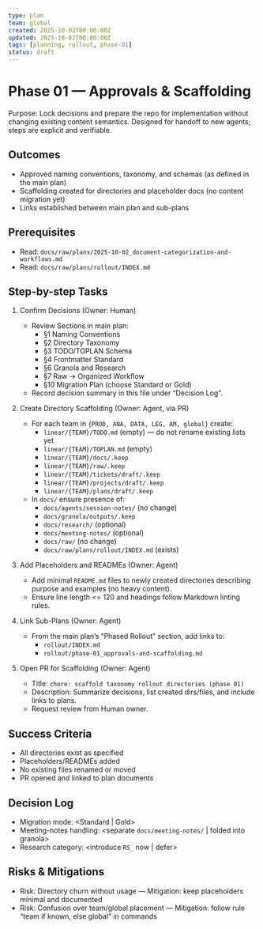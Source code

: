 ```yaml
---
type: plan
team: global
created: 2025-10-02T00:00:00Z
updated: 2025-10-02T00:00:00Z
tags: [planning, rollout, phase-01]
status: draft
---
```


# Phase 01 — Approvals & Scaffolding

Purpose: Lock decisions and prepare the repo for implementation without changing existing content semantics. Designed for handoff to new agents; steps are explicit and verifiable.

## Outcomes

- Approved naming conventions, taxonomy, and schemas (as defined in the main plan)
- Scaffolding created for directories and placeholder docs (no content migration yet)
- Links established between main plan and sub-plans

## Prerequisites

- Read: `docs/raw/plans/2025-10-02_document-categorization-and-workflows.md`
- Read: `docs/raw/plans/rollout/INDEX.md`

## Step-by-step Tasks

1. Confirm Decisions (Owner: Human)

   - Review Sections in main plan:
     - §1 Naming Conventions
     - §2 Directory Taxonomy
     - §3 TODO/TOPLAN Schema
     - §4 Frontmatter Standard
     - §6 Granola and Research
     - §7 Raw → Organized Workflow
     - §10 Migration Plan (choose Standard or Gold)
   - Record decision summary in this file under “Decision Log”.

2. Create Directory Scaffolding (Owner: Agent, via PR)

   - For each team in `{PROD, ANA, DATA, LEG, AM, global}` create:
     - `linear/{TEAM}/TODO.md` (empty) — do not rename existing lists yet
     - `linear/{TEAM}/TOPLAN.md` (empty)
     - `linear/{TEAM}/docs/.keep`
     - `linear/{TEAM}/raw/.keep`
     - `linear/{TEAM}/tickets/draft/.keep`
     - `linear/{TEAM}/projects/draft/.keep`
     - `linear/{TEAM}/plans/draft/.keep`
   - In `docs/` ensure presence of:
     - `docs/agents/session-notes/` (no change)
     - `docs/granola/outputs/.keep`
     - `docs/research/` (optional)
     - `docs/meeting-notes/` (optional)
     - `docs/raw/` (no change)
     - `docs/raw/plans/rollout/INDEX.md` (exists)

3. Add Placeholders and READMEs (Owner: Agent)

   - Add minimal `README.md` files to newly created directories describing purpose and examples (no heavy content).
   - Ensure line length <= 120 and headings follow Markdown linting rules.

4. Link Sub-Plans (Owner: Agent)

   - From the main plan’s “Phased Rollout” section, add links to:
     - `rollout/INDEX.md`
     - `rollout/phase-01_approvals-and-scaffolding.md`

5. Open PR for Scaffolding (Owner: Agent)
   - Title: `chore: scaffold taxonomy rollout directories (phase 01)`
   - Description: Summarize decisions, list created dirs/files, and include links to plans.
   - Request review from Human owner.

## Success Criteria

- All directories exist as specified
- Placeholders/READMEs added
- No existing files renamed or moved
- PR opened and linked to plan documents

## Decision Log

- Migration mode: <Standard | Gold>
- Meeting-notes handling: <separate `docs/meeting-notes/` | folded into granola>
- Research category: <introduce `RS_` now | defer>

## Risks & Mitigations

- Risk: Directory churn without usage — Mitigation: keep placeholders minimal and documented
- Risk: Confusion over team/global placement — Mitigation: follow rule “team if known, else global” in commands
